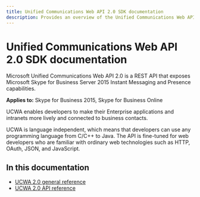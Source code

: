 ```yaml
---
title: Unified Communications Web API 2.0 SDK documentation 
description: Provides an overview of the Unified Communications Web API 2.0 SDK and provides links to general reference and API reference articles.
---
```

# Unified Communications Web API 2.0 SDK documentation

Microsoft Unified Communications Web API 2.0 is a REST API that exposes Microsoft Skype for Business Server 2015 Instant Messaging and Presence capabilities. 


 **Applies to:** Skype for Business 2015, Skype for Business Online

UCWA enables developers to make their Enterprise applications and intranets more lively and connected to business contacts.

UCWA is language independent, which means that developers can use any programming language from C/C++ to Java. The API is fine-tuned for web developers who are familiar with ordinary web technologies such as HTTP, OAuth, JSON, and JavaScript.

## In this documentation

- [UCWA 2.0 general reference](UCWA2_0GeneralReference.md)
- [UCWA 2.0 API reference](UCWA2_0APIReference.md)
 
